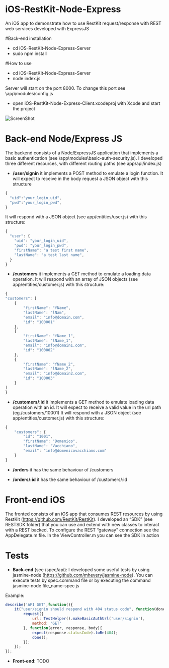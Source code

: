# iOS-RestKit-Node-Express
An iOS app to demonstrate how to use RestKit request/response with REST web services developed with ExpressJS

#Back-end installation

- cd iOS-RestKit-Node-Express-Server
- sudo npm install 

#How to use

- cd iOS-RestKit-Node-Express-Server
- node index.js

Server will start on the port 8000. To change this port see \app\modules\config.js

- open iOS-RestKit-Node-Express-Client.xcodeproj with Xcode and start the project

![ScreenShot](https://raw.github.com/alchimya/iOS-RestKit-Node-Express/master/screenshots/iOS-RestKit-Node-Express.gif)

# Back-end Node/Express JS
The backend consists of a Node/ExpressJS application that implements a basic authentication (see \app\modules\basic-auth-security.js).
I developed three different resources, with different routing paths (see app/api/index.js)

- <b>/user/signin</b>
it implements a POST method to emulate a login function. It will expect to receive in the body request a JSON object with this structure
```javascript
{
  "uid":"your_login_uid",
  "pwd":"your_login_pwd",
}
```
It will respond with a JSON object (see app/entities/user.js) with this structure:
```javascript
{
  "user": {
    "uid": "your_login_uid",
    "pwd": "your_login_pwd",
    "firstName": "a test first name",
    "lastName": "a test last name",
  }
}
```
- <b>/customers</b>
it implements a GET method to emulate a loading data operation. 
It will respond with an array of JSON objects (see app/entities/customer.js) with this structure:
```javascript
{
"customers": [
	{
		"firstName": "fName",
		"lastName": "lNam",
		"email": "info@domain.com",
		"id": "100001"
	},
	{
		"firstName": "fName_1",
		"lastName": "lName_1",
		"email": "info@domain1.com",
		"id": "100002"
	},
	{
		"firstName": "fName_2",
		"lastName": "lName_2",
		"email": "info@domain2.com",
		"id": "100003"
	}
]
}
```
- <b>/customers/:id</b>
it implements a GET method to emulate loading data operation with an id.  It will expect to receive a valid value in the url path (eg./customers/10001)
It will respond with a JSON object (see app/entities/customer.js) with this structure:
```javascript
{
	"customers": {
		"id": "1001",
		"firstName": "Domenico",
		"lastName": "Vacchiano",
		"email": "info@domenicovacchiano.com"
	}
}
```
- <b>/orders</b>
it has the same behaviour of /customers

- <b>/orders/:id</b>
it has the same behaviour of /customers/:id

# Front-end iOS

The fronted consists of an iOS app that consumes REST resources by using RestKit (https://github.com/RestKit/RestKit).
I developed an “SDK” (see RESTSDK folder) that you can use and extend with new classes to interact with a REST backed.
To configure the REST “gateway” connection see the AppDelegate.m file.
In the ViewController.m you can see the SDK in action

# Tests

- <b>Back-end</b> (see /spec/api): I developed some useful tests by using jasmine-node (https://github.com/mhevery/jasmine-node). You can execute tests by spec.command file or by executing the command 
jasmine-node file_name-spec.js

Example:
```javascript
describe('API GET',function(){
    it("user/signin should respond with 404 status code", function(done) {
        request({
            url: TestHelper().makeBasicAuthUrl('user/signin'),
            method: 'GET'
        }, function(error, response, body){
            expect(response.statusCode).toBe(404);
            done();
        });
    });
});
```

- <b>Front-end</b>: TODO 
